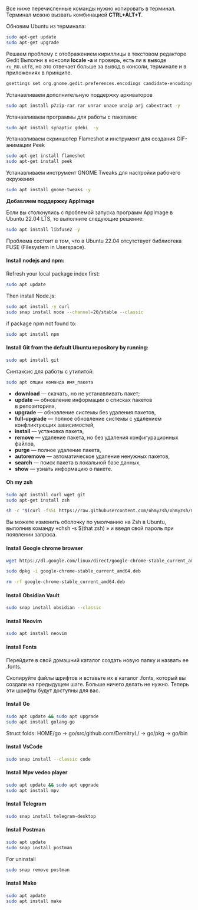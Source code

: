   
Все ниже перечисленные команды нужно копировать в терминал. Терминал можно вызвать комбинацией **CTRL+ALT+T**.

Обновим Ubuntu из терминала:
```bash
sudo apt-get update 
sudo apt-get upgrade
```

Решаем проблему с отображением кириллицы в текстовом редакторе Gedit
Выполни в консоли **locale -a** и проверь, есть ли в выводе `ru_RU.utf8`, но это отвечает больше за вывод в консоли, терминале и в приложениях в принципе.
```bash
gsettings set org.gnome.gedit.preferences.encodings candidate-encodings "['UTF-8', 'WINDOWS-1251', 'KOI8-R', 'CURRENT', 'ISO-8859-15', 'UTF-16']"
```

Устанавливаем дополнительную поддержку архиваторов
```bash
sudo apt install p7zip-rar rar unrar unace unzip arj cabextract -y
```

Устанавливаем программы для работы с пакетами:
```bash
sudo apt install synaptic gdebi  -y
```

Устанавливаем скриншотер Flameshot и инструмент для создания GIF-анимации Peek
```bash
sudo apt-get install flameshot 
sudo apt-get install peek
```

Устанавливаем инструмент GNOME Tweaks для настройки рабочего окружения
```bash
sudo apt install gnome-tweaks -y
```

**Добавляем поддержку AppImage**

Если вы столкнулись с проблемой запуска программ AppImage в Ubuntu 22.04 LTS, то выполните следующие решение:
```bash
sudo apt install libfuse2 -y
```

Проблема состоит в том, что в Ubuntu 22.04 отсутствует библиотека FUSE (Filesystem in Userspace).

#### Install nodejs and npm:
Refresh your local package index first:
```bash
sudo apt update
```

Then install Node.js:
```bash
sudo apt install -y curl
sudo snap install node --channel=20/stable --classic
```
if package npm not found to:
```bash
sudo apt install npm
```

#### Install Git from the default Ubuntu repository by running:
```bash
sudo apt install git
```

Синтаксис для работы с утилитой:
```bash
sudo apt опции команда имя_пакета
```
- **download** ― скачать, но не устанавливать пакет;
- **update** ― обновление информации о списках пакетов в репозиториях,
- **upgrade** ― обновление системы без удаления пакетов,
- **full-upgrade** ― полное обновление системы с удалением конфликтующих зависимостей,
- **install** ― установка пакета,
- **remove** ― удаление пакета, но без удаления конфигурационных файлов,
- **purge** ― полное удаление пакета,
- **autoremove** ― автоматическое удаление ненужных пакетов,
- **search** ― поиск пакета в локальной базе данных,
- **show** ― узнать информацию о пакете.

#### Oh my zsh 
```bash 
sudo apt install curl wget git
sudo apt-get install zsh

sh -c "$(curl -fsSL https://raw.githubusercontent.com/ohmyzsh/ohmyzsh/master/tools/install.sh)"
```
Вы можете изменить оболочку по умолчанию на Zsh в Ubuntu, выполнив команду «chsh -s $(that zsh) » и введя свой пароль при появлении запроса.


#### Install Google chrome browser
```bash
wget https://dl.google.com/linux/direct/google-chrome-stable_current_amd65.deb

sudo dpkg -i google-chrome-stable_current_amd64.deb

rm -rf google-chrome-stable_current_amd64.deb 
```

#### Install Obsidian Vault 
```bash
sudo snap install obsidian --classic
```

#### Install Neovim
```bash
sudo apt install neovim
```
#### Install Fonts
Перейдите в свой домашний каталог создать новую папку и назвать ее .fonts. 

Скопируйте файлы шрифтов и вставьте их в каталог .fonts, который вы создали на предыдущем шаге. Больше ничего делать не нужно. Теперь эти шрифты будут доступны для вас.

#### Install Go
```bash
sudo apt update && sudo apt upgrade
sudo apt install golang-go
```
Struct folds:  HOME/go  -> go/src/github.com/DemitryL/  -> go/pkg -> go/bin

#### Install VsCode
```bash
sudo snap install --classic code
```

#### Install Mpv vedeo player
```bash
sudo apt update && sudo apt upgrade
sudo apt install mpv
```

#### Install Telegram
```bash
sudo snap install telegram-desktop
```

#### Install Postman
```bash
sudo apt update
sudo snap install postman
```
For uninstall 
```bash
sudo snap remove postman
```
#### Install Make
```bash
sudo apt apdate 
sudo apt install make
```
